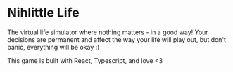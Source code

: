 # Nihlittle Life
The virtual life simulator where nothing matters - in a good way!
Your decisions are permanent and affect the way your life will play out, but don't panic, everything will be okay :)

This game is built with React, Typescript, and love <3